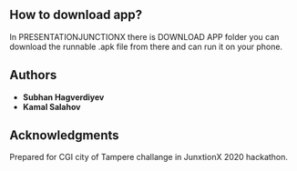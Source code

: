 
## How to download app?

In PRESENTATIONJUNCTIONX there is DOWNLOAD APP folder you can download the runnable .apk file from there and can run it on your phone.




## Authors

* **Subhan Hagverdiyev** 
* **Kamal Salahov** 


## Acknowledgments
Prepared for CGI city of Tampere challange in JunxtionX 2020 hackathon.


